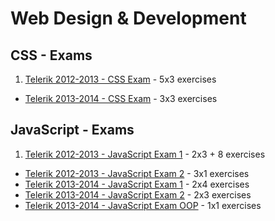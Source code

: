# Web Design & Development

## CSS - Exams
1. [Telerik 2012-2013 - CSS Exam](https://github.com/flextry/Telerik-Academy/tree/master/Web%20Design%20%26%20Development/0.%20Exams/Telerik%202012-2013%20-%20CSS%20Exam) - 5x3 exercises
* [Telerik 2013-2014 - CSS Exam](https://github.com/flextry/Telerik-Academy/tree/master/Web%20Design%20%26%20Development/0.%20Exams/Telerik%202013-2014%20-%20CSS%20Exam) - 3x3 exercises

## JavaScript - Exams
1. [Telerik 2012-2013 - JavaScript Exam 1](https://github.com/flextry/Telerik-Academy/tree/master/Web%20Design%20%26%20Development/0.%20Exams/Telerik%202012-2013%20-%20JavaScript%20Exam%201) - 2x3 + 8 exercises
* [Telerik 2012-2013 - JavaScript Exam 2](https://github.com/flextry/Telerik-Academy/tree/master/Web%20Design%20%26%20Development/0.%20Exams/Telerik%202012-2013%20-%20JavaScript%20Exam%202) - 3х1 exercises
* [Telerik 2013-2014 - JavaScript Exam 1](https://github.com/flextry/Telerik-Academy/tree/master/Web%20Design%20%26%20Development/0.%20Exams/Telerik%202013-2014%20-%20JavaScript%20Exam%201) - 2x4 exercises
* [Telerik 2013-2014 - JavaScript Exam 2](https://github.com/flextry/Telerik-Academy/tree/master/Web%20Design%20%26%20Development/0.%20Exams/Telerik%202013-2014%20-%20JavaScript%20Exam%202) - 2x3 exercises
* [Telerik 2013-2014 - JavaScript Exam OOP](https://github.com/flextry/Telerik-Academy/tree/master/Web%20Design%20%26%20Development/0.%20Exams/Telerik%202013-2014%20-%20JavaScript%20Exam%20OOP) - 1x1 exercises
